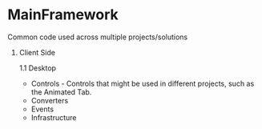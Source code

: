 # MainFramework
Common code used across multiple projects/solutions

1. Client Side

	1.1 Desktop
	  - Controls - Controls that might be used in different projects, such as the Animated Tab.
	  - Converters 
	  - Events
	  - Infrastructure